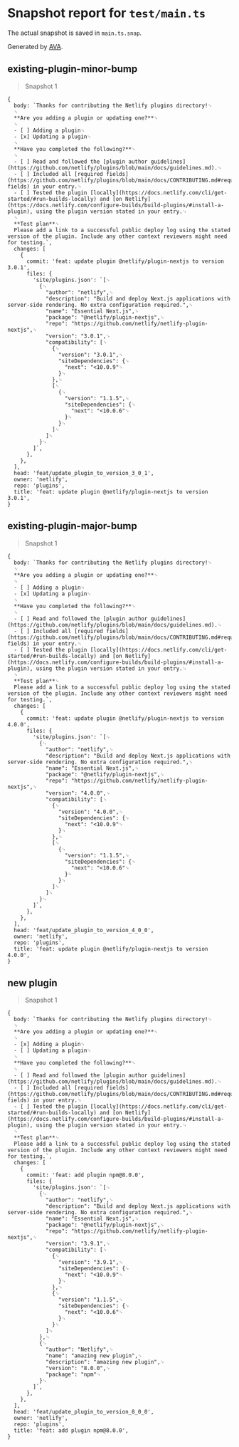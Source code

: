 # Snapshot report for `test/main.ts`

The actual snapshot is saved in `main.ts.snap`.

Generated by [AVA](https://avajs.dev).

## existing-plugin-minor-bump

> Snapshot 1

    {
      body: `Thanks for contributing the Netlify plugins directory!␊
      ␊
      **Are you adding a plugin or updating one?**␊
      ␊
      - [ ] Adding a plugin␊
      - [x] Updating a plugin␊
      ␊
      **Have you completed the following?**␊
      ␊
      - [ ] Read and followed the [plugin author guidelines](https://github.com/netlify/plugins/blob/main/docs/guidelines.md).␊
      - [ ] Included all [required fields](https://github.com/netlify/plugins/blob/main/docs/CONTRIBUTING.md#required-fields) in your entry.␊
      - [ ] Tested the plugin [locally](https://docs.netlify.com/cli/get-started/#run-builds-locally) and [on Netlify](https://docs.netlify.com/configure-builds/build-plugins/#install-a-plugin), using the plugin version stated in your entry.␊
      ␊
      **Test plan**␊
      Please add a link to a successful public deploy log using the stated version of the plugin. Include any other context reviewers might need for testing.`,
      changes: [
        {
          commit: 'feat: update plugin @netlify/plugin-nextjs to version 3.0.1',
          files: {
            'site/plugins.json': `[␊
              {␊
                "author": "netlify",␊
                "description": "Build and deploy Next.js applications with server-side rendering. No extra configuration required.",␊
                "name": "Essential Next.js",␊
                "package": "@netlify/plugin-nextjs",␊
                "repo": "https://github.com/netlify/netlify-plugin-nextjs",␊
                "version": "3.0.1",␊
                "compatibility": [␊
                  {␊
                    "version": "3.0.1",␊
                    "siteDependencies": {␊
                      "next": "<10.0.9"␊
                    }␊
                  },␊
                  [␊
                    {␊
                      "version": "1.1.5",␊
                      "siteDependencies": {␊
                        "next": "<10.0.6"␊
                      }␊
                    }␊
                  ]␊
                ]␊
              }␊
            ]`,
          },
        },
      ],
      head: 'feat/update_plugin_to_version_3_0_1',
      owner: 'netlify',
      repo: 'plugins',
      title: 'feat: update plugin @netlify/plugin-nextjs to version 3.0.1',
    }

## existing-plugin-major-bump

> Snapshot 1

    {
      body: `Thanks for contributing the Netlify plugins directory!␊
      ␊
      **Are you adding a plugin or updating one?**␊
      ␊
      - [ ] Adding a plugin␊
      - [x] Updating a plugin␊
      ␊
      **Have you completed the following?**␊
      ␊
      - [ ] Read and followed the [plugin author guidelines](https://github.com/netlify/plugins/blob/main/docs/guidelines.md).␊
      - [ ] Included all [required fields](https://github.com/netlify/plugins/blob/main/docs/CONTRIBUTING.md#required-fields) in your entry.␊
      - [ ] Tested the plugin [locally](https://docs.netlify.com/cli/get-started/#run-builds-locally) and [on Netlify](https://docs.netlify.com/configure-builds/build-plugins/#install-a-plugin), using the plugin version stated in your entry.␊
      ␊
      **Test plan**␊
      Please add a link to a successful public deploy log using the stated version of the plugin. Include any other context reviewers might need for testing.`,
      changes: [
        {
          commit: 'feat: update plugin @netlify/plugin-nextjs to version 4.0.0',
          files: {
            'site/plugins.json': `[␊
              {␊
                "author": "netlify",␊
                "description": "Build and deploy Next.js applications with server-side rendering. No extra configuration required.",␊
                "name": "Essential Next.js",␊
                "package": "@netlify/plugin-nextjs",␊
                "repo": "https://github.com/netlify/netlify-plugin-nextjs",␊
                "version": "4.0.0",␊
                "compatibility": [␊
                  {␊
                    "version": "4.0.0",␊
                    "siteDependencies": {␊
                      "next": "<10.0.9"␊
                    }␊
                  },␊
                  [␊
                    {␊
                      "version": "1.1.5",␊
                      "siteDependencies": {␊
                        "next": "<10.0.6"␊
                      }␊
                    }␊
                  ]␊
                ]␊
              }␊
            ]`,
          },
        },
      ],
      head: 'feat/update_plugin_to_version_4_0_0',
      owner: 'netlify',
      repo: 'plugins',
      title: 'feat: update plugin @netlify/plugin-nextjs to version 4.0.0',
    }

## new plugin

> Snapshot 1

    {
      body: `Thanks for contributing the Netlify plugins directory!␊
      ␊
      **Are you adding a plugin or updating one?**␊
      ␊
      - [x] Adding a plugin␊
      - [ ] Updating a plugin␊
      ␊
      **Have you completed the following?**␊
      ␊
      - [ ] Read and followed the [plugin author guidelines](https://github.com/netlify/plugins/blob/main/docs/guidelines.md).␊
      - [ ] Included all [required fields](https://github.com/netlify/plugins/blob/main/docs/CONTRIBUTING.md#required-fields) in your entry.␊
      - [ ] Tested the plugin [locally](https://docs.netlify.com/cli/get-started/#run-builds-locally) and [on Netlify](https://docs.netlify.com/configure-builds/build-plugins/#install-a-plugin), using the plugin version stated in your entry.␊
      ␊
      **Test plan**␊
      Please add a link to a successful public deploy log using the stated version of the plugin. Include any other context reviewers might need for testing.`,
      changes: [
        {
          commit: 'feat: add plugin npm@8.0.0',
          files: {
            'site/plugins.json': `[␊
              {␊
                "author": "netlify",␊
                "description": "Build and deploy Next.js applications with server-side rendering. No extra configuration required.",␊
                "name": "Essential Next.js",␊
                "package": "@netlify/plugin-nextjs",␊
                "repo": "https://github.com/netlify/netlify-plugin-nextjs",␊
                "version": "3.9.1",␊
                "compatibility": [␊
                  {␊
                    "version": "3.9.1",␊
                    "siteDependencies": {␊
                      "next": "<10.0.9"␊
                    }␊
                  },␊
                  {␊
                    "version": "1.1.5",␊
                    "siteDependencies": {␊
                      "next": "<10.0.6"␊
                    }␊
                  }␊
                ]␊
              },␊
              {␊
                "author": "Netlify",␊
                "name": "amazing new plugin",␊
                "description": "amazing new plugin",␊
                "version": "8.0.0",␊
                "package": "npm"␊
              }␊
            ]`,
          },
        },
      ],
      head: 'feat/update_plugin_to_version_8_0_0',
      owner: 'netlify',
      repo: 'plugins',
      title: 'feat: add plugin npm@8.0.0',
    }
